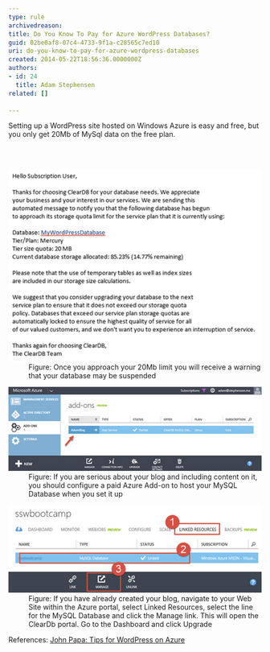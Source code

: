 ```yaml
---
type: rule
archivedreason: 
title: Do You Know To Pay for Azure WordPress Databases?
guid: 02be0af8-07c4-4733-9f1a-c28565c7ed10
uri: do-you-know-to-pay-for-azure-wordpress-databases
created: 2014-05-22T18:56:36.0000000Z
authors:
- id: 24
  title: Adam Stephensen
related: []

---
```



<p>Setting up a WordPress site hosted on Windows Azure is easy and free, but you only get 20Mb of MySql data on the free plan.</p>
<br><excerpt class='endintro'></excerpt><br>
<dl class="image"><dt>
      <img src="wp-db-azure1.jpg" alt="" />
   </dt><dd>Figure: Once you approach your 20Mb limit you will receive a warning that your database may be suspended</dd></dl><dl class="image"><dt>
      <img src="wp-db-azure2.jpg" alt="" />
   </dt><dd>Figure: If you are serious about your blog and including content on it, you should configure a paid Azure Add-on to host your MySQL Database  when you set it up</dd></dl><dl class="image"><dt>
      <img src="wp-db-azure3.jpg" alt="" />
   </dt><dd>Figure: If you have already created your blog, navigate to your Web Site within the Azure portal, select Linked Resources, select the line for the MySQL Database and click the Manage link. This will open the ClearDb portal. Go to the Dashboard and click Upgrade</dd></dl> References: 
<a href="http://www.johnpapa.net/azurecleardbmysql/">John Papa: Tips for WordPress on Azure</a>


